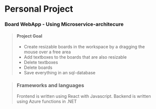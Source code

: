 # Personal Project
### Board WebApp - Using Microservice-architecure

> #### Project Goal
> - Create resizable boards in the workspace by a dragging the mouse over a free area
> - Add textboxes to the boards that are also resizable
> - Delete textboxes
> - Delete boards
> - Save everything in an sql-database

> ### Frameworks and languages
> Frontend is written using React with Javascript.
> Backend is written using Azure functions in .NET
